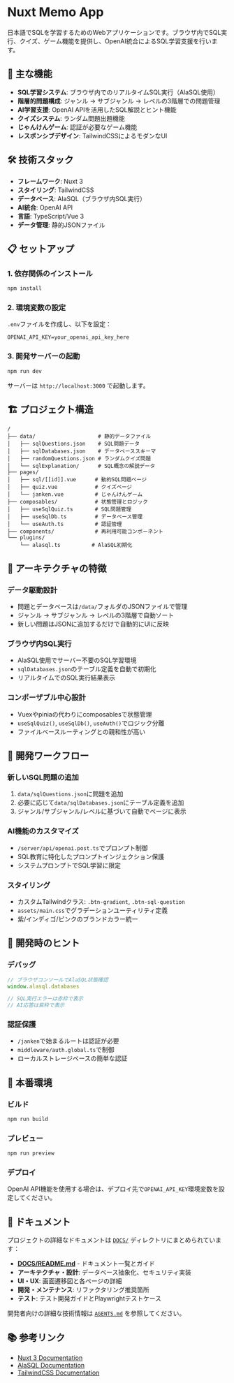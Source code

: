 # Nuxt Memo App

日本語でSQLを学習するためのWebアプリケーションです。ブラウザ内でSQL実行、クイズ、ゲーム機能を提供し、OpenAI統合によるSQL学習支援を行います。

## 🚀 主な機能

- **SQL学習システム**: ブラウザ内でのリアルタイムSQL実行（AlaSQL使用）
- **階層的問題構成**: ジャンル → サブジャンル → レベルの3階層での問題管理
- **AI学習支援**: OpenAI APIを活用したSQL解説とヒント機能
- **クイズシステム**: ランダム問題出題機能
- **じゃんけんゲーム**: 認証が必要なゲーム機能
- **レスポンシブデザイン**: TailwindCSSによるモダンなUI

## 🛠 技術スタック

- **フレームワーク**: Nuxt 3
- **スタイリング**: TailwindCSS
- **データベース**: AlaSQL（ブラウザ内SQL実行）
- **AI統合**: OpenAI API
- **言語**: TypeScript/Vue 3
- **データ管理**: 静的JSONファイル

## 📋 セットアップ

### 1. 依存関係のインストール

```bash
npm install
```

### 2. 環境変数の設定

`.env`ファイルを作成し、以下を設定：

```env
OPENAI_API_KEY=your_openai_api_key_here
```

### 3. 開発サーバーの起動

```bash
npm run dev
```

サーバーは `http://localhost:3000` で起動します。

## 🏗 プロジェクト構造

```
/
├── data/                    # 静的データファイル
│   ├── sqlQuestions.json    # SQL問題データ
│   ├── sqlDatabases.json    # データベーススキーマ
│   ├── randomQuestions.json # ランダムクイズ問題
│   └── sqlExplanation/      # SQL概念の解説データ
├── pages/
│   ├── sql/[[id]].vue      # 動的SQL問題ページ
│   ├── quiz.vue            # クイズページ
│   └── janken.vue          # じゃんけんゲーム
├── composables/            # 状態管理とロジック
│   ├── useSqlQuiz.ts       # SQL問題管理
│   ├── useSqlDb.ts         # データベース管理
│   └── useAuth.ts          # 認証管理
├── components/             # 再利用可能コンポーネント
└── plugins/
    └── alasql.ts          # AlaSQL初期化
```

## 🎯 アーキテクチャの特徴

### データ駆動設計
- 問題とデータベースは`/data/`フォルダのJSONファイルで管理
- ジャンル → サブジャンル → レベルの3階層で自動ソート
- 新しい問題はJSONに追加するだけで自動的にUIに反映

### ブラウザ内SQL実行
- AlaSQL使用でサーバー不要のSQL学習環境
- `sqlDatabases.json`のテーブル定義を自動で初期化
- リアルタイムでのSQL実行結果表示

### コンポーザブル中心設計
- Vuexやpiniaの代わりにcomposablesで状態管理
- `useSqlQuiz()`, `useSqlDb()`, `useAuth()`でロジック分離
- ファイルベースルーティングとの親和性が高い

## 🔧 開発ワークフロー

### 新しいSQL問題の追加
1. `data/sqlQuestions.json`に問題を追加
2. 必要に応じて`data/sqlDatabases.json`にテーブル定義を追加
3. ジャンル/サブジャンル/レベルに基づいて自動でページに表示

### AI機能のカスタマイズ
- `/server/api/openai.post.ts`でプロンプト制御
- SQL教育に特化したプロンプトインジェクション保護
- システムプロンプトでSQL学習に限定

### スタイリング
- カスタムTailwindクラス: `.btn-gradient`, `.btn-sql-question`
- `assets/main.css`でグラデーションユーティリティ定義
- 紫/インディゴ/ピンクのブランドカラー統一

## 📝 開発時のヒント

### デバッグ
```javascript
// ブラウザコンソールでAlaSQL状態確認
window.alasql.databases

// SQL実行エラーは赤枠で表示
// AI応答は紫枠で表示
```

### 認証保護
- `/janken`で始まるルートは認証が必要
- `middleware/auth.global.ts`で制御
- ローカルストレージベースの簡単な認証

## 🚀 本番環境

### ビルド
```bash
npm run build
```

### プレビュー
```bash
npm run preview
```

### デプロイ
OpenAI API機能を使用する場合は、デプロイ先で`OPENAI_API_KEY`環境変数を設定してください。

## 📖 ドキュメント

プロジェクトの詳細なドキュメントは [`DOCS/`](./DOCS/) ディレクトリにまとめられています：

- **[DOCS/README.md](./DOCS/README.md)** - ドキュメント一覧とガイド
- **アーキテクチャ・設計**: データベース抽象化、セキュリティ実装
- **UI・UX**: 画面遷移図と各ページの詳細
- **開発・メンテナンス**: リファクタリング推奨箇所
- **テスト**: テスト開発ガイドとPlaywrightテストケース

開発者向けの詳細な技術情報は [`AGENTS.md`](./AGENTS.md) を参照してください。

## 📚 参考リンク

- [Nuxt 3 Documentation](https://nuxt.com/docs)
- [AlaSQL Documentation](https://github.com/AlaSQL/alasql/wiki)
- [TailwindCSS Documentation](https://tailwindcss.com/docs)
